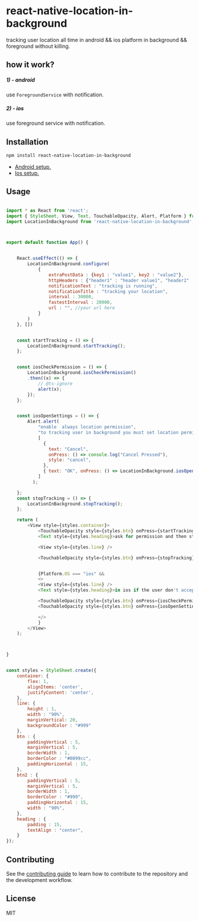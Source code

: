 # react-native-location-in-background

tracking user location all time in android && ios platform in background && foreground without killing.

## how it work?
##### 1) - android
use `ForegroundService` with notification.

##### 2) - ios
use foreground service with notification.
## Installation

```sh
npm install react-native-location-in-background
```

* [Android setup.](https://github.com/ahmedGaber93/react-native-location-in-background/tree/master/doc/ANDROID_SETUP.md)
* [Ios setup.](https://github.com/ahmedGaber93/react-native-location-in-background/tree/master/doc/IOS_SETUP.md)


## Usage

```js

import * as React from 'react';
import { StyleSheet, View, Text, TouchableOpacity, Alert, Platform } from 'react-native';
import LocationInBackground from 'react-native-location-in-background';



export default function App() {


    React.useEffect(() => {
        LocationInBackground.configure(
            {
                extraPostData : {key1 : "value1", key2 : "value2"},
                httpHeaders : {"header1" : "header value1", "header2" : "header value2"},
                notificationText : "tracking is running",
                notificationTitle : "tracking your location",
                interval : 30000,
                fastestInterval : 20000,
                url : "", //your url here
            }
        )
    }, [])


    const startTracking = () => {
        LocationInBackground.startTracking();
    };


    const iosCheckPermission = () => {
        LocationInBackground.iosCheckPermission()
        .then((x) => {
            // @ts-ignore
            alert(x);
        });
    };


    const iosOpenSettings = () => {
        Alert.alert(
            "enable  always location permission",
            "to tracking user in background you must set location permission to always.",
            [
              {
                text: "Cancel",
                onPress: () => console.log("Cancel Pressed"),
                style: "cancel",
              },
              { text: "OK", onPress: () => LocationInBackground.iosOpenSettings() }
            ]
          );

    };
    const stopTracking = () => {
        LocationInBackground.stopTracking();
    };

    return (
        <View style={styles.container}>
            <TouchableOpacity style={styles.btn} onPress={startTracking}><Text>start tracking</Text></TouchableOpacity>
            <Text style={styles.heading}>ask for permission and then start Tracking.</Text>

            <View style={styles.line} />

            <TouchableOpacity style={styles.btn} onPress={stopTracking}><Text>stop tracking</Text></TouchableOpacity>


            {Platform.OS === "ios" &&
            <>
            <View style={styles.line} />
            <Text style={styles.heading}>in ios if the user don't accept always permission you can open "iphone settings app" and force user to accept it</Text>

            <TouchableOpacity style={styles.btn} onPress={iosCheckPermission}><Text>ios check Permission</Text></TouchableOpacity>
            <TouchableOpacity style={styles.btn} onPress={iosOpenSettings}><Text>ios open Settings to force Permission</Text></TouchableOpacity>

            </>
            }
        </View>
    );



}


const styles = StyleSheet.create({
    container: {
        flex: 1,
        alignItems: 'center',
        justifyContent: 'center',
    },
    line: {
        height : 1,
        width : "90%",
        marginVertical: 20,
        backgroundColor : "#999"
    },
    btn : {
        paddingVertical : 5,
        marginVertical : 5,
        borderWidth : 1,
        borderColor : "#0099cc",
        paddingHorizontal : 15,
    },
    btn2 : {
        paddingVertical : 5,
        marginVertical : 5,
        borderWidth : 1,
        borderColor : "#999",
        paddingHorizontal : 15,
        width : "90%",
    },
    heading : {
        padding : 15,
        textAlign : "center",
    }
});

```

## Contributing

See the [contributing guide](CONTRIBUTING.md) to learn how to contribute to the repository and the development workflow.

## License

MIT
